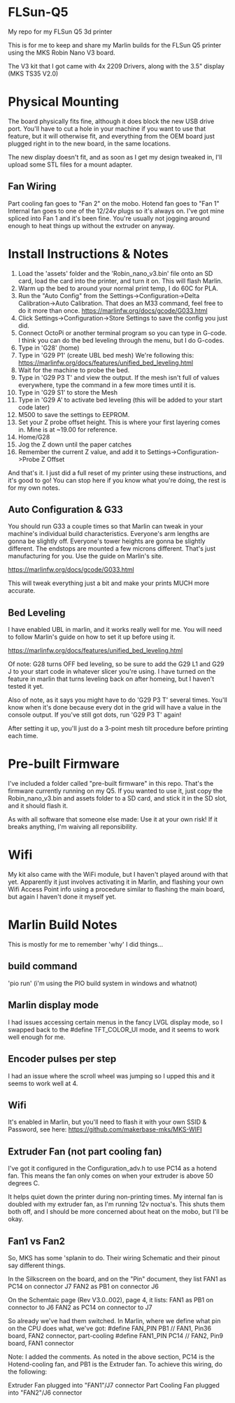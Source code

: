 # FLSun-Q5
My repo for my FLSun Q5 3d printer

This is for me to keep and share my Marlin builds for the FLSun Q5 printer using the MKS Robin Nano V3 board.

The V3 kit that I got came with 4x 2209 Drivers, along with the 3.5" display (MKS TS35 V2.0)

# Physical Mounting
The board physically fits fine, although it does block the new USB drive port. You'll have to cut a hole in your machine if you want to use that feature, but it will otherwise fit, and everything from the OEM board just plugged right in to the new board, in the same locations.

The new display doesn't fit, and as soon as I get my design tweaked in, I'll upload some STL files for a mount adapter.

## Fan Wiring
Part cooling fan goes to "Fan 2" on the mobo.
Hotend fan goes to "Fan 1"
Internal fan goes to one of the 12/24v plugs so it's always on. I've got mine spliced into Fan 1 and it's been fine. You're usually not jogging around enough to heat things up without the extruder on anyway.

# Install Instructions & Notes

1. Load the 'assets' folder and the 'Robin_nano_v3.bin' file onto an SD card, load the card into the printer, and turn it on. This will flash Marlin.
2. Warm up the bed to around your normal print temp, I do 60C for PLA.
3. Run the "Auto Config" from the Settings->Configuration->Delta Calibration->Auto Calibration. That does an M33 command, feel free to do it more than once. https://marlinfw.org/docs/gcode/G033.html
4. Click Settings->Configuration->Store Settings to save the config you just did. 
5. Connect OctoPi or another terminal program so you can type in G-code. I think you can do the bed leveling through the menu, but I do G-codes.
6. Type in 'G28' (home)
7. Type in 'G29 P1' (create UBL bed mesh) We're following this: https://marlinfw.org/docs/features/unified_bed_leveling.html
8. Wait for the machine to probe the bed.
9. Type in 'G29 P3 T' and view the output. If the mesh isn't full of values everywhere, type the command in a few more times until it is. 
10. Type in 'G29 S1' to store the Mesh
11. Type in 'G29 A' to activate bed leveling (this will be added to your start code later)
12. M500 to save the settings to EEPROM. 
13. Set your Z probe offset height. This is where your first layering comes in. Mine is at ~19.00 for reference. 
14. Home/G28
15. Jog the Z down until the paper catches
16. Remember the current Z value, and add it to Settings->Configuration->Probe Z Offset

And that's it. I just did a full reset of my printer using these instructions, and it's good to go! You can stop here if you know what you're doing, the rest is for my own notes.

## Auto Configuration & G33

You should run G33 a couple times so that Marlin can tweak in your machine's individual build characteristics. Everyone's arm lengths are gonna be slightly off. Everyone's tower heights are gonna be slightly different. The endstops are mounted a few microns different. That's just manufacturing for you. Use the guide on Marlin's site.

https://marlinfw.org/docs/gcode/G033.html

This will tweak everything just a bit and make your prints MUCH more accurate.

## Bed Leveling

I have enabled UBL in marlin, and it works really well for me. You will need to follow Marlin's guide on how to set it up before using it. 

https://marlinfw.org/docs/features/unified_bed_leveling.html

Of note: G28 turns OFF bed leveling, so be sure to add the G29 L1 and G29 J to your start code in whatever slicer you're using. I have turned on the feature in marlin that turns leveling back on after homeing, but I haven't tested it yet.

Also of note, as it says you might have to do 'G29 P3 T' several times. You'll know when it's done because every dot in the grid will have a value in the console output. If you've still got dots, run 'G29 P3 T' again!

After setting it up, you'll just do a 3-point mesh tilt procedure before printing each time.

# Pre-built Firmware

I've included a folder called "pre-built firmware" in this repo. That's the firmware currently running on my Q5. If you wanted to use it, just copy the Robin_nano_v3.bin and assets folder to a SD card, and stick it in the SD slot, and it should flash it.

As with all software that someone else made: Use it at your own risk! If it breaks anything, I'm waiving all reponsibility. 

# Wifi
My kit also came with the WiFi module, but I haven't played around with that yet. Apparently it just involves activating it in Marlin, and flashing your own Wifi Access Point info using a procedure similar to flashing the main board, but again I haven't done it myself yet.

# Marlin Build Notes

This is mostly for me to remember 'why' I did things...

## build command

'pio run' (i'm using the PIO build system in windows and whatnot)

## Marlin display mode

I had issues accessing certain menus in the fancy LVGL display mode, so I swapped back to the #define TFT_COLOR_UI mode, and it seems to work well enough for me.

## Encoder pulses per step

I had an issue where the scroll wheel was jumping so I upped this and it seems to work well at 4. 

## Wifi

It's enabled in Marlin, but you'll need to flash it with your own SSID & Password, see here:
https://github.com/makerbase-mks/MKS-WIFI

## Extruder Fan (not part cooling fan)

I've got it configured in the Configuration_adv.h to use PC14 as a hotend fan. This means the fan only comes on when your extruder is above 50 degrees C. 

It helps quiet down the printer during non-printing times. My internal fan is doubled with my extruder fan, as I'm running 12v noctua's. This shuts them both off, and I should be more concerned about heat on the mobo, but I'll be okay.

## Fan1 vs Fan2

So, MKS has some 'splanin to do. Their wiring Schematic and their pinout say different things.

In the Silkscreen on the board, and on the "Pin" document, they list 
FAN1 as PC14 on connector J7
FAN2 as PB1  on connector J6

On the Schemtaic page (Rev V3.0..002), page 4, it lists:
FAN1 as PB1  on connector to J6
FAN2 as PC14 on connector to J7

So already we've had them switched. 
In Marlin, where we define what pin on the CPU does what, we've got:
#define FAN_PIN                             PB1   // FAN1, Pin36 board, FAN2 connector, part-cooling
#define FAN1_PIN                            PC14  // FAN2, Pin9 board, FAN1 connector

Note: I added the comments. 
As noted in the above section, PC14 is the Hotend-cooling fan, and PB1 is the Extruder fan. To achieve this wiring, do the following:

Extruder Fan plugged into "FAN1"/J7 connector
Part Cooling Fan plugged into "FAN2"/J6 connector
